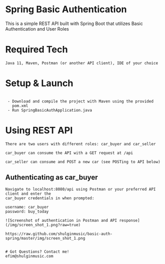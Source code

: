 # Spring Basic Authentication

This is a simple REST API built with Spring Boot that utilizes Basic Authentication and User Roles

# Required Tech
```
Java 11, Maven, Postman (or another API client), IDE of your choice
```
# Setup & Launch
```

 - Download and compile the project with Maven using the provided 
   pom.xml
 - Run SpringBasicAuthApplication.java 

```

# Using REST API
```
There are two users with different roles: car_buyer and car_seller

car_buyer can consume the API with a GET request at /api

car_seller can consume and POST a new car (see POSTing to API below)

```

## Authenticating as car_buyer

```
Navigate to localhost:8080/api using Postman or your preferred API client and enter the
car_buyer credentials in when prompted:

username: car_buyer
password: buy_today

![Screenshot of authentication in Postman and API response](/img/screen_shot_1.png?raw=true)

https://raw.github.com/shulginmusic/basic-auth-spring/master/img/screen_shot_1.png


# Got Questions? Contact me!
efim@shulginmusic.com
